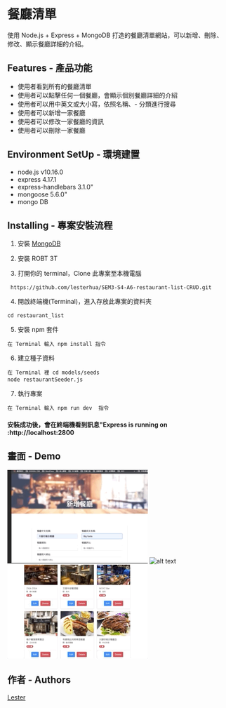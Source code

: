 # 餐廳清單

使用 Node.js + Express + MongoDB 打造的餐廳清單網站，可以新增、刪除、修改、顯示餐廳詳細的介紹。

## Features - 產品功能

- 使用者看到所有的餐廳清單
- 使用者可以點擊任何一個餐廳，會顯示個別餐廳詳細的介紹
- 使用者可以用中英文或大小寫，依照名稱、- 分類進行搜尋
- 使用者可以新增一家餐廳
- 使用者可以修改一家餐廳的資訊
- 使用者可以刪除一家餐廳

## Environment SetUp - 環境建置

- node.js v10.16.0
- express 4.17.1
- express-handlebars 3.1.0"
- mongoose 5.6.0"
- mongo DB

## Installing - 專案安裝流程

1. 安裝 [MongoDB](https://www.mongodb.com/download-center/community)

2. 安裝 ROBT 3T

3. 打開你的 terminal，Clone 此專案至本機電腦

```
 https://github.com/lesterhua/SEM3-S4-A6-restaurant-list-CRUD.git
```

4. 開啟終端機(Terminal)，進入存放此專案的資料夾

```
cd restaurant_list
```

5. 安裝 npm 套件

```
在 Terminal 輸入 npm install 指令
```

6. 建立種子資料

```
在 Terminal 裡 cd models/seeds
node restaurantSeeder.js
```

7. 執行專案

```
在 Terminal 輸入 npm run dev  指令
```

#### 安裝成功後，會在終端機看到訊息"Express is running on :http://localhost:2800

## 畫面 - Demo

![alt text](https://github.com/lesterhua/SEM3-S4-A6-restaurant-list-CRUD/blob/master/public/create.gif)
![alt text](https://github.com/lesterhua/SEM3-S4-A6-restaurant-list-CRUD/blob/master/public/edit.gif)
![alt text](https://github.com/lesterhua/SEM3-S4-A6-restaurant-list-CRUD/blob/master/public/show:delete.gif)

## 作者 - Authors

[Lester](https://github.com/lesterhua)
